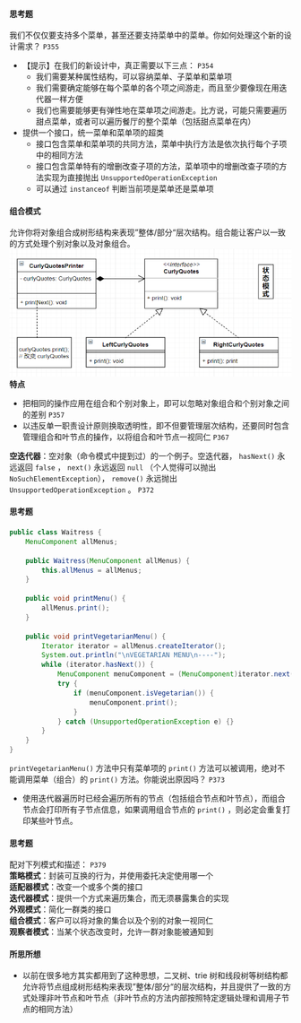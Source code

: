 #### 思考题
我们不仅仅要支持多个菜单，甚至还要支持菜单中的菜单。你如何处理这个新的设计需求？ `P355`
- 【提示】在我们的新设计中，真正需要以下三点： `P354`
  - 我们需要某种属性结构，可以容纳菜单、子菜单和菜单项
  - 我们需要确定能够在每个菜单的各个项之间游走，而且至少要像现在用迭代器一样方便
  - 我们也需要能够更有弹性地在菜单项之间游走。比方说，可能只需要遍历甜点菜单，或者可以遍历餐厅的整个菜单（包括甜点菜单在内）
- 提供一个接口，统一菜单和菜单项的超类
  - 接口包含菜单和菜单项的共同方法，菜单中执行方法是依次执行每个子项中的相同方法
  - 接口包含菜单特有的增删改查子项的方法，菜单项中的增删改查子项的方法实现为直接抛出 `UnsupportedOperationException`
  - 可以通过 `instanceof` 判断当前项是菜单还是菜单项

#### 组合模式
允许你将对象组合成树形结构来表现”整体/部分“层次结构。组合能让客户以一致的方式处理个别对象以及对象组合。
![组合模式](./img/11.%20组合模式.jpg)
**特点**
- 把相同的操作应用在组合和个别对象上，即可以忽略对象组合和个别对象之间的差别 `P357`
- 以违反单一职责设计原则换取透明性，即不但要管理层次结构，还要同时包含管理组合和叶节点的操作，以将组合和叶节点一视同仁 `P367`

**空迭代器**：空对象（命令模式中提到过）的一个例子。空迭代器， `hasNext()` 永远返回 `false` ， `next()` 永远返回 `null` （个人觉得可以抛出 `NoSuchElementException`）， `remove()` 永远抛出 `UnsupportedOperationException` 。 `P372`

#### 思考题
```java
public class Waitress {
    MenuComponent allMenus;
    
    public Waitress(MenuComponent allMenus) {
        this.allMenus = allMenus;
    }
    
    public void printMenu() {
        allMenus.print();
    }
    
    public void printVegetarianMenu() {
        Iterator iterator = allMenus.createIterator();
        System.out.println("\nVEGETARIAN MENU\n----");
        while (iterator.hasNext()) {
            MenuComponent menuComponent = (MenuComponent)iterator.next();
            try {
                if (menuComponent.isVegetarian()) {
                    menuComponent.print();
                }
            } catch (UnsupportedOperationException e) {}
        }
    }
}
```
`printVegetarianMenu()` 方法中只有菜单项的 `print()` 方法可以被调用，绝对不能调用菜单（组合）的 `print()` 方法。你能说出原因吗？ `P373`
-  使用迭代器遍历时已经会遍历所有的节点（包括组合节点和叶节点），而组合节点会打印所有子节点信息，如果调用组合节点的 `print()` ，则必定会重复打印某些叶节点。

#### 思考题
配对下列模式和描述： `P379`  
**策略模式**：封装可互换的行为，并使用委托决定使用哪一个  
**适配器模式**：改变一个或多个类的接口  
**迭代器模式**：提供一个方式来遍历集合，而无须暴露集合的实现  
**外观模式**：简化一群类的接口  
**组合模式**：客户可以将对象的集合以及个别的对象一视同仁  
**观察者模式**：当某个状态改变时，允许一群对象能被通知到

#### 所思所想
- 以前在很多地方其实都用到了这种思想，二叉树、trie 树和线段树等树结构都允许将节点组成树形结构来表现”整体/部分“的层次结构，并且提供了一致的方式处理非叶节点和叶节点（非叶节点的方法内部按照特定逻辑处理和调用子节点的相同方法）
